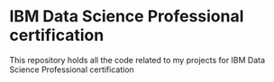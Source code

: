 # IBM Data Science Professional certification
This repository holds all the code related to my projects for IBM Data Science Professional certification
